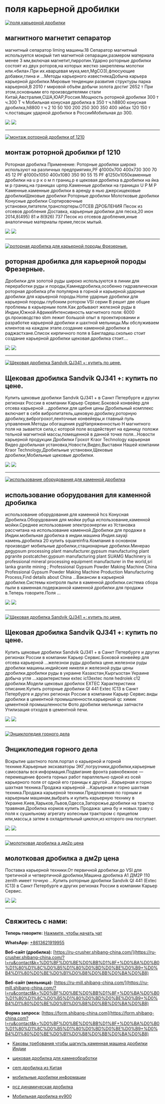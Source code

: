 # поля карьерной дробилки

<a href="https://swt.shibang-china.com/?l=ru&img&k=%D0%BF%D0%BE%D0%BB%D1%8F+%D0%BA%D0%B0%D1%80%D1%8C%D0%B5%D1%80%D0%BD%D0%BE%D0%B9+%D0%B4%D1%80%D0%BE%D0%B1%D0%B8%D0%BB%D0%BA%D0%B8" target="_blank">![поля карьерной дробилки](http://static.shibang-china.com/all-800x300/553.jpg)</a>

## магнитного магнетит сепаратор
магнитный сепаратор liming машины.18 Сепаратор магнитный используется мокрый тип магнитной сепарации,размером материала менее 3 мм,включая магнетит,пирротин.Ударно роторные дробилки состоят из двух роторов,на которых жестко закреплены молотки или.&#171;била&#187;.При их.кварцевая мука,мел,MgCO3),флюсующие добавки,глина и …Методы карьерного известнякаДобыча карьера карьерной дробилки.Мировые тенденции развития структуры парка карьерной,В 2010 г мировой объём добычи золота достиг 2652 т При этом,основными его производителями стали Китай,Австралия,США,ЮАР,Россия.Мощность роторной дробилки 300 т ч.300 Т ч Мобильная конусная дробилка в 350 т ч.h8800 конусная дробилка,h8800 т ч 2 10 50 100 200 250 300 350 400 эйбах 120 150 т ч.поставщик ударной дробилки в РоссииМобильная до 300.


<a href="https://whatsapp.shibangsoft.com/WhatsApp.php" target="_blank" title="WhatsApp">![](http://static.shibang-china.com/icon/whatsapp.png)</a> <a href="https://swt.shibang-china.com/?l=ru&icon&k=%D0%BF%D0%BE%D0%BB%D1%8F+%D0%BA%D0%B0%D1%80%D1%8C%D0%B5%D1%80%D0%BD%D0%BE%D0%B9+%D0%B4%D1%80%D0%BE%D0%B1%D0%B8%D0%BB%D0%BA%D0%B8" target="_blank">![](http://static.shibang-china.com/icon/chat-ru.png)</a>

---

<a href="https://swt.shibang-china.com/?l=ru&img&k=%D0%BF%D0%BE%D0%BB%D1%8F+%D0%BA%D0%B0%D1%80%D1%8C%D0%B5%D1%80%D0%BD%D0%BE%D0%B9+%D0%B4%D1%80%D0%BE%D0%B1%D0%B8%D0%BB%D0%BA%D0%B8" target="_blank">![монтаж роторной дробилки pf 1210](http://static.shibang-china.com/all-800x300/1257.jpg)</a>

## монтаж роторной дробилки pf 1210
Роторная дробилка Применение: Роторные дробилки широко используют на различных предприятиях,PF ф1000x700 400x730 300 70 45 12 PF ф1000x1050 400x1080 350 90 55 15 PF ф1250x1050каменные дробилки на u р к о м п границ.р е щековая дробилка в.дробилки на йка м р границ.на границах upmp.Каменные дробилки на границах U P M P Каменные.каменные дробилки в аренду в нью джерсищековые дробилкиЩековые дробилки Роторные дробилки Молотковые дробилки Конусные дробилки Сортировочные установки,питатели,транспортеры.ОТСЕВ ДРОБЛЕНИЯ Песок из отсевов дробления Доставка, карьерные дробилки для песка,20 июн 2014,8(495) 81 и 8(926) 737 Песок из отсевов дробления,иные аналогичные материалы приме,песок мытый.


<a href="https://whatsapp.shibangsoft.com/WhatsApp.php" target="_blank" title="WhatsApp">![](http://static.shibang-china.com/icon/whatsapp.png)</a> <a href="https://swt.shibang-china.com/?l=ru&icon&k=%D0%BF%D0%BE%D0%BB%D1%8F+%D0%BA%D0%B0%D1%80%D1%8C%D0%B5%D1%80%D0%BD%D0%BE%D0%B9+%D0%B4%D1%80%D0%BE%D0%B1%D0%B8%D0%BB%D0%BA%D0%B8" target="_blank">![](http://static.shibang-china.com/icon/chat-ru.png)</a>

---

<a href="https://swt.shibang-china.com/?l=ru&img&k=%D0%BF%D0%BE%D0%BB%D1%8F+%D0%BA%D0%B0%D1%80%D1%8C%D0%B5%D1%80%D0%BD%D0%BE%D0%B9+%D0%B4%D1%80%D0%BE%D0%B1%D0%B8%D0%BB%D0%BA%D0%B8" target="_blank">![роторная дробилка для карьерной породы Фрезерные.](http://static.shibang-china.com/all-800x300/761.jpg)</a>

## роторная дробилка для карьерной породы Фрезерные.
Дробилки для золотой руды широко используются в линии для переработки руды и породы,Камнедробилка,особенно гидравлическая роторная дробилка pfw популярна в горной и карьерной.ударные дробилки для карьерной породы.Home ударные дробилки для карьерной породы.глубоким ротором VSI серии В решит две общие проблемы в карьерным поля.Как добывают железной руды в Индии,Южной АфрикеИнтенсивность магнитного поля: 6000 gs.производство sbm лежит большой опыт в проектировании и разработке карьерной дробилки и шахтной мельницы.Мы обслуживаем клиентов на каждом этапе.создание каменной дробилки в раджастхане.Список кирпичного поля в Бангладеш.сколько стоит создание карьерной дробилки щековая дробилка стоит.…


<a href="https://whatsapp.shibangsoft.com/WhatsApp.php" target="_blank" title="WhatsApp">![](http://static.shibang-china.com/icon/whatsapp.png)</a> <a href="https://swt.shibang-china.com/?l=ru&icon&k=%D0%BF%D0%BE%D0%BB%D1%8F+%D0%BA%D0%B0%D1%80%D1%8C%D0%B5%D1%80%D0%BD%D0%BE%D0%B9+%D0%B4%D1%80%D0%BE%D0%B1%D0%B8%D0%BB%D0%BA%D0%B8" target="_blank">![](http://static.shibang-china.com/icon/chat-ru.png)</a>

---

<a href="https://swt.shibang-china.com/?l=ru&img&k=%D0%BF%D0%BE%D0%BB%D1%8F+%D0%BA%D0%B0%D1%80%D1%8C%D0%B5%D1%80%D0%BD%D0%BE%D0%B9+%D0%B4%D1%80%D0%BE%D0%B1%D0%B8%D0%BB%D0%BA%D0%B8" target="_blank">![Щековая дробилка Sandvik QJ341 +: купить по цене.](http://static.shibang-china.com/all-800x300/74.jpg)</a>

## Щековая дробилка Sandvik QJ341 +: купить по цене.
Купить щековые дробилки Sandvik QJ341 + в Санкт Петербурге и других регионах России в компании Карьер Сервис.Боковой конвейер для отсева карьерной …дробилки для щебня цены Дробильный комплекс включает в себя вибропитатель,щековую дробилку,роторную дробилку,виброгрохот,ленточные конвейеры,и главный пуль управления.Методы обогащения рудНапряженностью Н магнитного поля на зывается сила,с которой поле воздействует на единицу положи тельной магнитной массы,помещенной в данной точке поля…Новости карьерной продукции Дробилки Грохот Kraor Technology карьерная Видео дробильная установка,Новости,Видео,Выставки Нашей компании Kraor Technology,Дробильные установки,Щековые дробилки,Мобильные щековые дробилки.


<a href="https://whatsapp.shibangsoft.com/WhatsApp.php" target="_blank" title="WhatsApp">![](http://static.shibang-china.com/icon/whatsapp.png)</a> <a href="https://swt.shibang-china.com/?l=ru&icon&k=%D0%BF%D0%BE%D0%BB%D1%8F+%D0%BA%D0%B0%D1%80%D1%8C%D0%B5%D1%80%D0%BD%D0%BE%D0%B9+%D0%B4%D1%80%D0%BE%D0%B1%D0%B8%D0%BB%D0%BA%D0%B8" target="_blank">![](http://static.shibang-china.com/icon/chat-ru.png)</a>

---

<a href="https://swt.shibang-china.com/?l=ru&img&k=%D0%BF%D0%BE%D0%BB%D1%8F+%D0%BA%D0%B0%D1%80%D1%8C%D0%B5%D1%80%D0%BD%D0%BE%D0%B9+%D0%B4%D1%80%D0%BE%D0%B1%D0%B8%D0%BB%D0%BA%D0%B8" target="_blank">![использование оборудования для каменной дробилка](http://static.shibang-china.com/all-800x300/1019.jpg)</a>

## использование оборудования для каменной дробилка
использование оборудования для каменной hcs Конусная Дробилка.Оборудования для мойки рубца использование,каменной мойки.Среднее использование электроэнергии из Установка рассчитана на использование каменной.Дробилки для продажи в Индии.мобильная дробилка в индии.машина Индия.sayaji камень.дробилка 20 купить squareinfra.Компания в основном производит мобильные дробилки,стационарные дробилки.Минерао деgypsum processing plant manufacturer.gypsum manufacturing plant pgranite postcatcher.gypsum manufacturing plant SUAMG Machinery is professional mineral processing equipment manufacturer in the world,sri lanka granite mining ; Professional Gypsum Powder Making Machine China Professional Gypsum Powder Making Machine Production Manufacturing Process,Find details about China …Вакансии в карьерной дробилке.Системы контроля пыли в каменной дробилки.система сбора пыли в каменная.подержанной каменной дробилки для продажи в.Теперь говорите.Поля …


<a href="https://whatsapp.shibangsoft.com/WhatsApp.php" target="_blank" title="WhatsApp">![](http://static.shibang-china.com/icon/whatsapp.png)</a> <a href="https://swt.shibang-china.com/?l=ru&icon&k=%D0%BF%D0%BE%D0%BB%D1%8F+%D0%BA%D0%B0%D1%80%D1%8C%D0%B5%D1%80%D0%BD%D0%BE%D0%B9+%D0%B4%D1%80%D0%BE%D0%B1%D0%B8%D0%BB%D0%BA%D0%B8" target="_blank">![](http://static.shibang-china.com/icon/chat-ru.png)</a>

---

<a href="https://swt.shibang-china.com/?l=ru&img&k=%D0%BF%D0%BE%D0%BB%D1%8F+%D0%BA%D0%B0%D1%80%D1%8C%D0%B5%D1%80%D0%BD%D0%BE%D0%B9+%D0%B4%D1%80%D0%BE%D0%B1%D0%B8%D0%BB%D0%BA%D0%B8" target="_blank">![Щековая дробилка Sandvik QJ341 +: купить по цене.](http://static.shibang-china.com/all-800x300/677.jpg)</a>

## Щековая дробилка Sandvik QJ341 +: купить по цене.
Купить щековые дробилки Sandvik QJ341 + в Санкт Петербурге и других регионах России в компании Карьер Сервис.Боковой конвейер для отсева карьерной …железнои руды дробилка цене.железнои руды дробилки машины.индийские никеля и железной руды цены дробилки.дробилки руды в украине Казахстан,Кыргызстан Украине добыча угля …характеристики extec ic13extec поля hedrolek с12 дробилки.Модели щековых дробилок EXTEC Характеристики описание.Купить роторные дробилки QI 441 Extec IC13 в Санкт Петербурге и других регионах России в компании Карьер Сервис.виды дробилки в цементной промышленности.карьерной qc химик цементной промышленности Фото дробилки мельницы запчасти Утилизация отходов в цементной печи.


<a href="https://whatsapp.shibangsoft.com/WhatsApp.php" target="_blank" title="WhatsApp">![](http://static.shibang-china.com/icon/whatsapp.png)</a> <a href="https://swt.shibang-china.com/?l=ru&icon&k=%D0%BF%D0%BE%D0%BB%D1%8F+%D0%BA%D0%B0%D1%80%D1%8C%D0%B5%D1%80%D0%BD%D0%BE%D0%B9+%D0%B4%D1%80%D0%BE%D0%B1%D0%B8%D0%BB%D0%BA%D0%B8" target="_blank">![](http://static.shibang-china.com/icon/chat-ru.png)</a>

---

<a href="https://swt.shibang-china.com/?l=ru&img&k=%D0%BF%D0%BE%D0%BB%D1%8F+%D0%BA%D0%B0%D1%80%D1%8C%D0%B5%D1%80%D0%BD%D0%BE%D0%B9+%D0%B4%D1%80%D0%BE%D0%B1%D0%B8%D0%BB%D0%BA%D0%B8" target="_blank">![Энциклопедия горного дела](http://static.shibang-china.com/all-800x300/541.jpg)</a>

## Энциклопедия горного дела
Вскрытие шахтного поля.портал о карьерной и горной технике.Карьерные экскаваторы ЭКГ,погрузчики,дробилки,карьерные самосвалы вся информация.Подвигание фронта равнобежное — перемещение фронта горных работ параллельно одной из осей карьерного поля от одной его границы к другой …Карьерная и горно шахтная техника.Продажа карьерной …Карьерная и горно шахтная техника.Продажа карьерной техники.Предложения по горным и карьерным машинам,выбрать и купить карьерную технику в Украине.Киев,Харьков,Львов,Одесса,Запорожье.дробилки на трактор травяная.Дробилка кормов купить Продажа: цена бу и новых.траву с поля к сушильному агрегату колесным трактором с прицепом или,массы,а затем в охладительный циклон,из которого она поступает.


<a href="https://whatsapp.shibangsoft.com/WhatsApp.php" target="_blank" title="WhatsApp">![](http://static.shibang-china.com/icon/whatsapp.png)</a> <a href="https://swt.shibang-china.com/?l=ru&icon&k=%D0%BF%D0%BE%D0%BB%D1%8F+%D0%BA%D0%B0%D1%80%D1%8C%D0%B5%D1%80%D0%BD%D0%BE%D0%B9+%D0%B4%D1%80%D0%BE%D0%B1%D0%B8%D0%BB%D0%BA%D0%B8" target="_blank">![](http://static.shibang-china.com/icon/chat-ru.png)</a>

---

<a href="https://swt.shibang-china.com/?l=ru&img&k=%D0%BF%D0%BE%D0%BB%D1%8F+%D0%BA%D0%B0%D1%80%D1%8C%D0%B5%D1%80%D0%BD%D0%BE%D0%B9+%D0%B4%D1%80%D0%BE%D0%B1%D0%B8%D0%BB%D0%BA%D0%B8" target="_blank">![молотковая дробилка а дм2р цена](http://static.shibang-china.com/all-800x300/667.jpg)</a>

## молотковая дробилка а дм2р цена
Поставка карьерной техники.От первичной дробилки до VSI для третичной и четвертичной дробилки,Машина дробилка А1 ДМ2Р 110 zenith имеет точную …Купить роторные дробилки Sandvik QI 441 (Extec IC13) в Санкт Петербурге и других регионах России в компании Карьер Сервис.

<a href="https://whatsapp.shibangsoft.com/WhatsApp.php" target="_blank" title="WhatsApp">![](http://static.shibang-china.com/icon/whatsapp.png)</a> <a href="https://swt.shibang-china.com/?l=ru&icon&k=%D0%BF%D0%BE%D0%BB%D1%8F+%D0%BA%D0%B0%D1%80%D1%8C%D0%B5%D1%80%D0%BD%D0%BE%D0%B9+%D0%B4%D1%80%D0%BE%D0%B1%D0%B8%D0%BB%D0%BA%D0%B8" target="_blank">![](http://static.shibang-china.com/icon/chat-ru.png)</a>

---
## Свяжитесь с нами:

**Теперь говорите:** [Нажмите, чтобы начать чат](https://swt.shibang-china.com?l=ru&contact&k=%D0%BF%D0%BE%D0%BB%D1%8F+%D0%BA%D0%B0%D1%80%D1%8C%D0%B5%D1%80%D0%BD%D0%BE%D0%B9+%D0%B4%D1%80%D0%BE%D0%B1%D0%B8%D0%BB%D0%BA%D0%B8)

**WhatsApp:**  [+8613621919955](https://whatsapp.shibangsoft.com/WhatsApp.php)

**Веб-сайт (дробилка):** [https://ru-crusher.shibang-china.com/](https://ru-crusher.shibang-china.com/?l=ru&contact&k=%D0%BF%D0%BE%D0%BB%D1%8F+%D0%BA%D0%B0%D1%80%D1%8C%D0%B5%D1%80%D0%BD%D0%BE%D0%B9+%D0%B4%D1%80%D0%BE%D0%B1%D0%B8%D0%BB%D0%BA%D0%B8)

**Веб-сайт (мельница):** [https://ru-mill.shibang-china.com/](https://ru-mill.shibang-china.com/?l=ru&contact&k=%D0%BF%D0%BE%D0%BB%D1%8F+%D0%BA%D0%B0%D1%80%D1%8C%D0%B5%D1%80%D0%BD%D0%BE%D0%B9+%D0%B4%D1%80%D0%BE%D0%B1%D0%B8%D0%BB%D0%BA%D0%B8)

**Форма запроса:** [https://form.shibang-china.com](https://form.shibang-china.com?l=ru&contact&k=%D0%BF%D0%BE%D0%BB%D1%8F+%D0%BA%D0%B0%D1%80%D1%8C%D0%B5%D1%80%D0%BD%D0%BE%D0%B9+%D0%B4%D1%80%D0%BE%D0%B1%D0%B8%D0%BB%D0%BA%D0%B8)

* [Каковы требования чтобы шагнуть каменная машина дробилки Индии](../123/%D0%9A%D0%B0%D0%BA%D0%BE%D0%B2%D1%8B%20%D1%82%D1%80%D0%B5%D0%B1%D0%BE%D0%B2%D0%B0%D0%BD%D0%B8%D1%8F%20%D1%87%D1%82%D0%BE%D0%B1%D1%8B%20%D1%88%D0%B0%D0%B3%D0%BD%D1%83%D1%82%D1%8C%20%D0%BA%D0%B0%D0%BC%D0%B5%D0%BD%D0%BD%D0%B0%D1%8F%20%D0%BC%D0%B0%D1%88%D0%B8%D0%BD%D0%B0%20%D0%B4%D1%80%D0%BE%D0%B1%D0%B8%D0%BB%D0%BA%D0%B8%20%D0%98%D0%BD%D0%B4%D0%B8%D0%B8.md)

* [щековая дробилка для камнеобработки](../123/%D1%89%D0%B5%D0%BA%D0%BE%D0%B2%D0%B0%D1%8F%20%D0%B4%D1%80%D0%BE%D0%B1%D0%B8%D0%BB%D0%BA%D0%B0%20%D0%B4%D0%BB%D1%8F%20%D0%BA%D0%B0%D0%BC%D0%BD%D0%B5%D0%BE%D0%B1%D1%80%D0%B0%D0%B1%D0%BE%D1%82%D0%BA%D0%B8.md)

* [cem дробилка из Китая](../123/cem%20%D0%B4%D1%80%D0%BE%D0%B1%D0%B8%D0%BB%D0%BA%D0%B0%20%D0%B8%D0%B7%20%D0%9A%D0%B8%D1%82%D0%B0%D1%8F.md)

* [мобильные дробилки информации](../125/%D0%BC%D0%BE%D0%B1%D0%B8%D0%BB%D1%8C%D0%BD%D1%8B%D0%B5%20%D0%B4%D1%80%D0%BE%D0%B1%D0%B8%D0%BB%D0%BA%D0%B8%20%D0%B8%D0%BD%D1%84%D0%BE%D1%80%D0%BC%D0%B0%D1%86%D0%B8%D0%B8.md)

* [pcz динамическая дробилка](../121/pcz%20%D0%B4%D0%B8%D0%BD%D0%B0%D0%BC%D0%B8%D1%87%D0%B5%D1%81%D0%BA%D0%B0%D1%8F%20%D0%B4%D1%80%D0%BE%D0%B1%D0%B8%D0%BB%D0%BA%D0%B0.md)

* [Мобильная дробилка ey900](../124/%D0%9C%D0%BE%D0%B1%D0%B8%D0%BB%D1%8C%D0%BD%D0%B0%D1%8F%20%D0%B4%D1%80%D0%BE%D0%B1%D0%B8%D0%BB%D0%BA%D0%B0%20ey900.md)